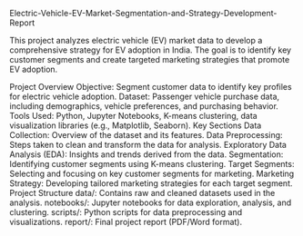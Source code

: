 Electric-Vehicle-EV-Market-Segmentation-and-Strategy-Development-Report


This project analyzes electric vehicle (EV) market data to develop a comprehensive strategy for EV adoption in India. The goal is to identify key customer segments and create targeted marketing strategies that promote EV adoption.

Project Overview Objective: Segment customer data to identify key profiles for electric vehicle adoption. Dataset: Passenger vehicle purchase data, including demographics, vehicle preferences, and purchasing behavior. Tools Used: Python, Jupyter Notebooks, K-means clustering, data visualization libraries (e.g., Matplotlib, Seaborn). Key Sections Data Collection: Overview of the dataset and its features. Data Preprocessing: Steps taken to clean and transform the data for analysis. Exploratory Data Analysis (EDA): Insights and trends derived from the data. Segmentation: Identifying customer segments using K-means clustering. Target Segments: Selecting and focusing on key customer segments for marketing. Marketing Strategy: Developing tailored marketing strategies for each target segment. Project Structure data/: Contains raw and cleaned datasets used in the analysis. notebooks/: Jupyter notebooks for data exploration, analysis, and clustering. scripts/: Python scripts for data preprocessing and visualizations. report/: Final project report (PDF/Word format).
